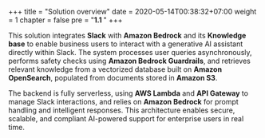 +++
title = "Solution overview"
date = 2020-05-14T00:38:32+07:00
weight = 1
chapter = false
pre = "<b>1.1 </b>"
+++

This solution integrates **Slack** with **Amazon Bedrock** and its **Knowledge base** to enable business users to interact with a generative AI assistant directly within Slack. The system processes user queries asynchronously, performs safety checks using **Amazon Bedrock Guardrails**, and retrieves relevant knowledge from a vectorized database built on **Amazon OpenSearch**, populated from documents stored in **Amazon S3**.


The backend is fully serverless, using **AWS Lambda** and **API Gateway** to manage Slack interactions, and relies on **Amazon Bedrock** for prompt handling and intelligent responses. This architecture enables secure, scalable, and compliant AI-powered support for enterprise users in real time.
